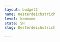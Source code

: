 ```yaml
---
layout: budget2
name: Oesterdeichstrich
level: kommune
state: SH
slug: Oesterdeichstrich

---
```



